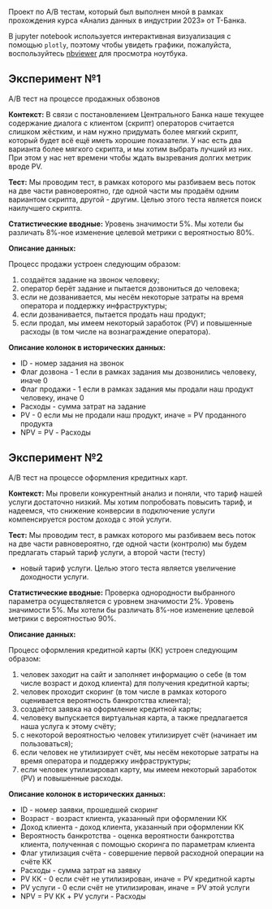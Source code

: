
Проект по A/B тестам, который был выполнен мной в рамках прохождения курса «Анализ данных в индустрии 2023» от Т-Банка.

В jupyter notebook используется интерактивная визуализация с помощью `plotly`, поэтому чтобы увидеть графики, пожалуйста, воспользуйтесь [nbviewer](https://nbviewer.org/github/NikitaNikitchenko/A-B-Tink-Project/blob/main/%D0%9F%D1%80%D0%BE%D0%B5%D0%BA%D1%82_%D0%BF%D0%BE_AB_%D1%82%D0%B5%D1%81%D1%82%D0%B0%D0%BC.ipynb) для просмотра ноутбука.


## Эксперимент №1

A/B тест на процессе продажных обзвонов

**Контекст:**
В связи с постановлением Центрального Банка
наше текущее содержание диалога с клиентом (скрипт)
операторов считается слишком жёстким,
и нам нужно придумать более мягкий скрипт,
который будет всё ещё иметь хорошие показатели.
У нас есть два варианта более мягкого скрипта,
и мы хотим выбрать лучший из них.
При этом у нас нет времени 
чтобы ждать вызревания долгих метрик вроде PV.
        
**Тест:**
Мы проводим тест,
в рамках которого мы разбиваем весь поток
на две части равновероятно,
где одной части мы продаём одним вариантом скрипта,
другой - другим.
Целью этого теста
является поиск наилучшего скрипта.

**Статистические вводные:**
Уровень значимости 5%.
Мы хотели бы различать 8%-ное
изменение целевой метрики
с вероятностью 80%.

**Описание данных:**

Процесс продажи устроен следующим образом:

1. создаётся задание на звонок человеку;
2. оператор берёт задание и пытается дозвониться до человека;
3. если не дозванивается, мы несём некоторые затраты на время оператора и поддержку инфраструктуры;
4. если дозванивается, пытается продать наш продукт;
5. если продал, мы имеем некоторый заработок (PV) и повышенные расходы (в том числе на вознаграждение оператора).

**Описание колонок в исторических данных:**

- ID - номер задания на звонок
- Флаг дозвона - 1 если в рамках задания мы дозвонились человеку, иначе 0
- Флаг продажи - 1 если в рамках задания мы продали наш продукт человеку, иначе 0
- Расходы - сумма затрат на задание
- PV - 0 если мы не продали наш продукт, иначе = PV проданного продукта
- NPV = PV - Расходы




## Эксперимент №2

A/B тест на процессе оформления кредитных карт. 


**Контекст:**
Мы провели конкурентный анализ
и поняли,
что тариф нашей услуги достаточно низкий.
Мы хотим попробовать повысить тариф,
и надеемся,
что снижение конверсии в подключение услуги
компенсируется ростом дохода с этой услуги.
        
**Тест:**
Мы проводим тест,
в рамках которого мы разбиваем весь поток
на две части равновероятно,
где одной части (контролю) 
мы будем предлагать старый тариф услуги,
а второй части (тесту) 
- новый тариф услуги.
Целью этого теста
является увеличение доходности услуги.

**Статистические вводные:**
Проверка однородности выбранного параметра
осуществляется с уровнем значимости 2%.
Уровень значимости 5%.
Мы хотели бы различать 8%-ное
изменение целевой метрики
с вероятностью 90%.




**Описание данных:**

Процесс оформления кредитной карты (КК) устроен следующим образом:

1. человек заходит на сайт и заполняет информацию о себе (в том числе возраст и доход клиента) для получения кредитной карты;
2. человек проходит скоринг (в том числе в рамках которого оценивается вероятность банкротства клиента);
3. создаётся заявка на оформление кредитной карты;
4. человеку выпускается виртуальная карта, а также предлагается наша услуга к этому счёту;
5. с некоторой вероятностью человек утилизирует счёт (начинает им пользоваться);
6. если человек не утилизирует счёт, мы несём некоторые затраты на время оператора и поддержку инфраструктуры;
7. если человек утилизировал карту, мы имеем некоторый заработок (PV) и повышенные расходы.


**Описание колонок в исторических данных:**

- ID - номер заявки, прошедшей скоринг
- Возраст - возраст клиента, указанный при оформлении КК
- Доход клиента - доход клиента, указанный при оформлении КК
- Вероятность банкротства - оценка вероятности банкротства клиента, полученная с помощью скоринга по параметрам клиента
- Флаг утилизация счёта - совершение первой расходной операции на счёте КК
-  Расходы - сумма затрат на заявку
- PV КК - 0 если счёт не утилизирован, иначе = PV кредитной карты
- PV услуги - 0 если счёт не утилизирован, иначе = PV этой услуги
- NPV = PV КК + PV услуги - Расходы


